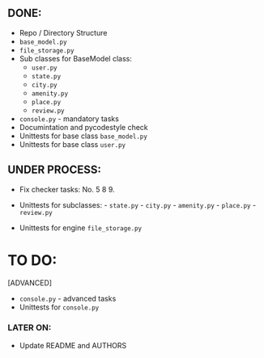 ## DONE:
* Repo / Directory Structure
* `base_model.py`
* `file_storage.py`
* Sub classes for BaseModel class:
	- `user.py`
	- `state.py`
	- `city.py`
	- `amenity.py`
	- `place.py`
	- `review.py`
* `console.py` - mandatory tasks
* Documintation and pycodestyle check
* Unittests for base class `base_model.py`
* Unittests for base class `user.py`

## UNDER PROCESS:
* Fix checker tasks: No. 5 8 9.

* Unittests for subclasses:
        - `state.py`
        - `city.py`
        - `amenity.py`
        - `place.py`
        - `review.py`

* Unittests for engine `file_storage.py`

# TO DO:

[ADVANCED]
* `console.py` - advanced tasks
* Unittests for `console.py`

### LATER ON:
* Update README and AUTHORS
